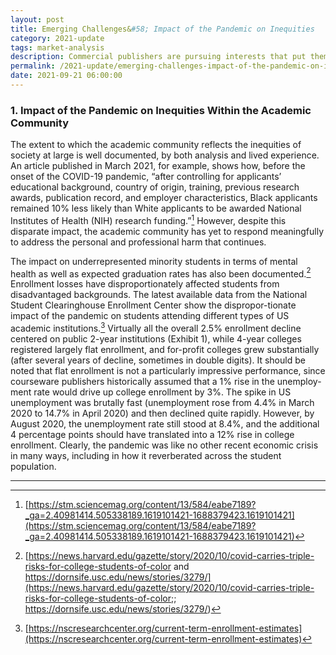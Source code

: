 ```yaml
---
layout: post
title: Emerging Challenges&#58; Impact of the Pandemic on Inequities
category: 2021-update
tags: market-analysis
description: Commercial publishers are pursuing interests that put them at odds with the interests of the academic community and tolerate internal conflicts of interest. Unfortunately, the responsibility for high-lighting and resolving conflicts of interest falls squarely onto the academic community. 
permalink: /2021-update/emerging-challenges-impact-of-the-pandemic-on-inequities
date: 2021-09-21 06:00:00
---
```


### 1. Impact of the Pandemic on Inequities Within the Academic Community

The extent to which the academic community reflects the inequities of society at large is well documented, by both analysis and lived experience. An article published in March 2021, for example, shows how, before the onset of the COVID-19 pandemic, “after controlling for applicants’ educational background, country of origin, training, previous research awards, publication record, and employer characteristics, Black applicants remained 10% less likely than White applicants to be awarded National Institutes of Health (NIH) research funding.”[^4] However, despite this disparate impact, the academic community has yet to respond meaningfully to address the personal and professional harm that continues. 

The impact on underrepresented minority students in terms of mental health as well as expected graduation rates has also been documented.[^5] Enrollment losses have disproportionately affected students from disadvantaged backgrounds. The latest available data from the National Student Clearinghouse Enrollment Center show the dispropor-tionate impact of the pandemic on students attending different types of US academic institutions.[^6] Virtually all the overall 2.5% enrollment decline centered on public 2-year institutions (Exhibit 1), while 4-year colleges registered largely flat enrollment, and for-profit colleges grew substantially (after several years of decline, sometimes in double digits). It should be noted that flat enrollment is not a particularly impressive performance, since courseware publishers historically assumed that a 1% rise in the unemploy-ment rate would drive up college enrollment by 3%. The spike in US unemployment was brutally fast (unemployment rose from 4.4% in March 2020 to 14.7% in April 2020) and then declined quite rapidly. However, by August 2020, the unemployment rate still stood at 8.4%, and the additional 4 percentage points should have translated into a 12% rise in college enrollment. Clearly, the pandemic was like no other recent economic crisis in many ways, including in how it reverberated across the student population. 


***


[^4]: [https://stm.sciencemag.org/content/13/584/eabe7189?_ga=2.40981414.505338189.1619101421-1688379423.1619101421](https://stm.sciencemag.org/content/13/584/eabe7189?_ga=2.40981414.505338189.1619101421-1688379423.1619101421)

[^5]: [https://news.harvard.edu/gazette/story/2020/10/covid-carries-triple-risks-for-college-students-of-color and https://dornsife.usc.edu/news/stories/3279/](https://news.harvard.edu/gazette/story/2020/10/covid-carries-triple-risks-for-college-students-of-color;; https://dornsife.usc.edu/news/stories/3279/)

[^6]: [https://nscresearchcenter.org/current-term-enrollment-estimates](https://nscresearchcenter.org/current-term-enrollment-estimates)
